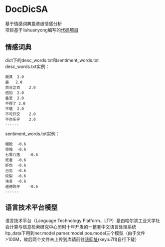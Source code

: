 # DocDicSA
基于情感词典篇章级情感分析  
项目基于liuhuanyong编写的[代码项目](https://github.com/liuhuanyong/DocSentimentAnalysis/)  
## 情感词典  
dict下的desc_words.txt和sentiment_words.txt  
desc_words.txt实例：

    极其	2.0
    最	2.0
    百分之百	2.0
    倍加	2.0
    备至	2.0
    不得了	2.0
    不堪	2.0
    不可开交	2.0
    不亦乐乎	2.0
    ......
sentiment_words.txt实例：

    绷脸	-0.6
    惊惶	-0.6
    七零八落	-0.6
    死者	-0.6
    奸伪	-0.6
    己见	-0.6
    纹裂	-0.6
    讳言	-0.6
    道德败坏	-0.6
    ......
## 语言技术平台模型
语言技术平台（Language Technology Platform，LTP）是由哈尔滨工业大学社会计算与信息检索研究中心历时十年开发的一整套中文语言处理系统  
ltp_data下用到ner.model parser.model pos.model三个模型（由于文件>100M，故后两个文件未上传到库请前往[该网址](https://pan.baidu.com/s/1xzvuyutjy4dBLCSTYxXptA)(key:u7l1)自行下载）
